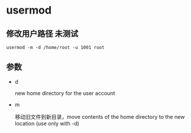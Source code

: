 
# usermod

## 修改用户路径 未测试
```shell script
usermod -m -d /home/root -u 1001 root
```

## 参数
- d

    new home directory for the user account

- m 

    移动旧文件到新目录，move contents of the home directory to the new location (use only with -d)
